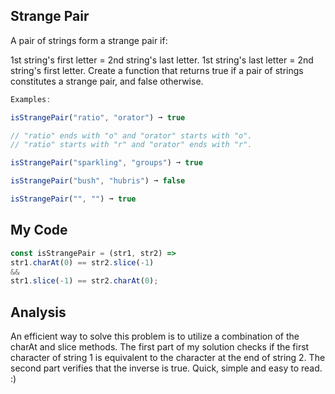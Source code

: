 ## Strange Pair

A pair of strings form a strange pair if:

1st string's first letter = 2nd string's last letter.
1st string's last letter = 2nd string's first letter.
Create a function that returns true if a pair of strings constitutes a strange pair, and false otherwise.
```js
Examples:

isStrangePair("ratio", "orator") ➞ true

// "ratio" ends with "o" and "orator" starts with "o".
// "ratio" starts with "r" and "orator" ends with "r".

isStrangePair("sparkling", "groups") ➞ true

isStrangePair("bush", "hubris") ➞ false

isStrangePair("", "") ➞ true
```

## My Code
```js
const isStrangePair = (str1, str2) => 
str1.charAt(0) == str2.slice(-1)
&&
str1.slice(-1) == str2.charAt(0);
```

## Analysis
An efficient way to solve this problem is to utilize a combination of the charAt and slice methods. The first part of my solution checks if the first character of string 1 is equivalent to the character at the end of string 2. The second part verifies that the inverse is true. Quick, simple and easy to read. :)
